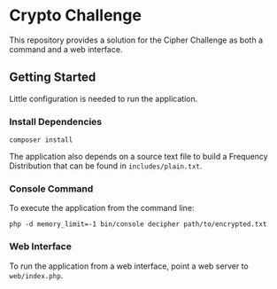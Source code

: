 # Crypto Challenge
This repository provides a solution for the Cipher Challenge as both a command and a web interface.

## Getting Started
Little configuration is needed to run the application.

### Install Dependencies
```
composer install
```
The application also depends on a source text file to build a Frequency Distribution that can be found in `includes/plain.txt`.

### Console Command
To execute the application from the command line:
```
php -d memory_limit=-1 bin/console decipher path/to/encrypted.txt
```

### Web Interface
To run the application from a web interface, point a web server to `web/index.php`.

